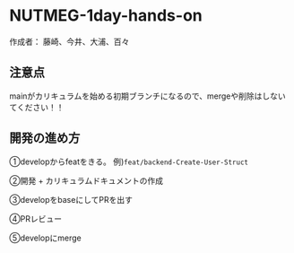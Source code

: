 # NUTMEG-1day-hands-on
作成者： 藤崎、今井、大浦、百々
## 注意点
mainがカリキュラムを始める初期ブランチになるので、mergeや削除はしないてください！！

## 開発の進め方
①developからfeatをきる。 例)`feat/backend-Create-User-Struct`

②開発 + カリキュラムドキュメントの作成

③developをbaseにしてPRを出す

④PRレビュー

⑤developにmerge
